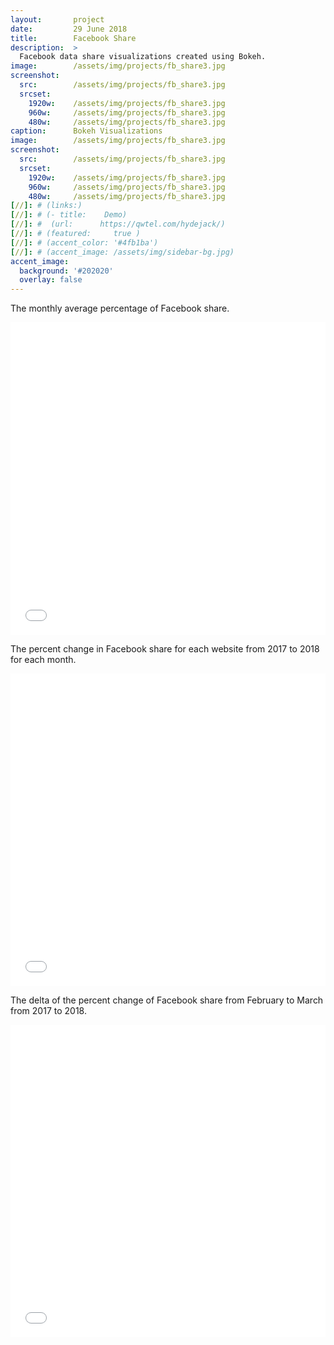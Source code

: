 ```yaml
---
layout:       project
date:         29 June 2018
title:        Facebook Share
description:  >
  Facebook data share visualizations created using Bokeh.
image:        /assets/img/projects/fb_share3.jpg
screenshot:
  src:        /assets/img/projects/fb_share3.jpg
  srcset:
    1920w:    /assets/img/projects/fb_share3.jpg
    960w:     /assets/img/projects/fb_share3.jpg
    480w:     /assets/img/projects/fb_share3.jpg
caption:      Bokeh Visualizations
image:        /assets/img/projects/fb_share3.jpg
screenshot:
  src:        /assets/img/projects/fb_share3.jpg
  srcset:
    1920w:    /assets/img/projects/fb_share3.jpg
    960w:     /assets/img/projects/fb_share3.jpg
    480w:     /assets/img/projects/fb_share3.jpg
[//]: # (links:) 
[//]: # (- title:    Demo) 
[//]: #  (url:      https://qwtel.com/hydejack/) 
[//]: # (featured:     true )
[//]: # (accent_color: '#4fb1ba') 
[//]: # (accent_image: /assets/img/sidebar-bg.jpg) 
accent_image:
  background: '#202020'
  overlay: false
---
```

The monthly average percentage of Facebook share.

<iframe src="/assets/img/bokeh/fb_monthly_avg.html"
    sandbox="allow-same-origin allow-scripts"
    width="100%"
    height="500"
    scrolling="no"
    seamless="seamless"
    frameborder="0">
</iframe>

The percent change in Facebook share for each website from 2017 to 2018 for each month.

<iframe src="/assets/img/bokeh/tab_fb.html"
    sandbox="allow-same-origin allow-scripts"
    width="100%"
    height="500"
    scrolling="no"
    seamless="seamless"
    frameborder="0">
</iframe>

The delta of the percent change of Facebook share from February to March from 2017 to 2018.

<iframe src="/assets/img/bokeh/delta_fb.html"
    sandbox="allow-same-origin allow-scripts"
    width="100%"
    height="500"
    scrolling="no"
    seamless="seamless"
    frameborder="0">
</iframe>
